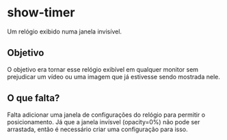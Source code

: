 # show-timer
Um relógio exibido numa janela invisível.

## Objetivo
O objetivo era tornar esse relógio exibível em qualquer monitor sem prejudicar um vídeo ou uma imagem que já estivesse sendo mostrada nele.

## O que falta?
Falta adicionar uma janela de configurações do relógio para permitir o posicionamento. Já que a janela invísvel (opacity=0%) não pode ser arrastada, então é necessário criar uma configuração para isso.
